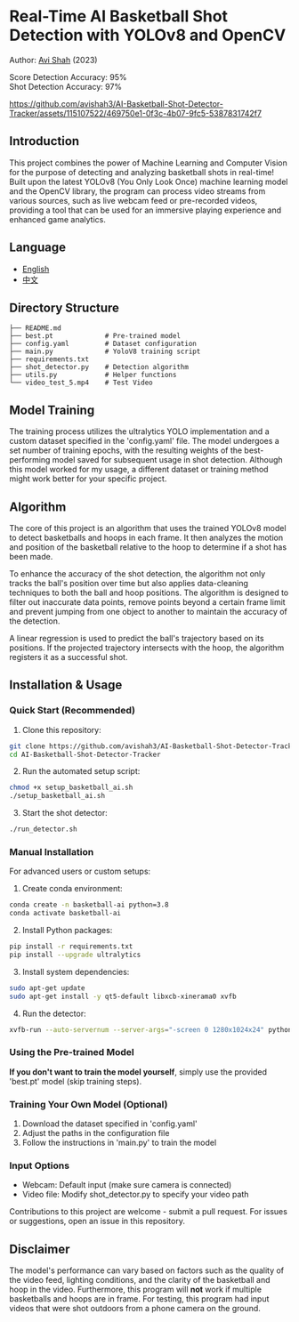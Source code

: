 # Real-Time AI Basketball Shot Detection with YOLOv8 and OpenCV
Author: [Avi Shah](https://www.linkedin.com/in/-avishah/) (2023)

Score Detection Accuracy: 95% <br>
Shot Detection Accuracy: 97% <br>

https://github.com/avishah3/AI-Basketball-Shot-Detector-Tracker/assets/115107522/469750e1-0f3c-4b07-9fc5-5387831742f7

## Introduction

This project combines the power of Machine Learning and Computer Vision for the purpose of detecting and analyzing basketball shots in real-time! Built upon the latest YOLOv8 (You Only Look Once) machine learning model and the OpenCV library, the program can process video streams from various sources, such as live webcam feed or pre-recorded videos, providing a tool that can be used for an immersive playing experience and enhanced game analytics.

## Language
- [English](README.md)
- [中文](README-zh.md)

## Directory Structure

```
├── README.md
├── best.pt             # Pre-trained model
├── config.yaml         # Dataset configuration
├── main.py             # YoloV8 training script
├── requirements.txt    
├── shot_detector.py    # Detection algorithm
├── utils.py            # Helper functions
└── video_test_5.mp4    # Test Video
```

## Model Training

The training process utilizes the ultralytics YOLO implementation and a custom dataset specified in the 'config.yaml' file. The model undergoes a set number of training epochs, with the resulting weights of the best-performing model saved for subsequent usage in shot detection. Although this model worked for my usage, a different dataset or training method might work better for your specific project.

## Algorithm

The core of this project is an algorithm that uses the trained YOLOv8 model to detect basketballs and hoops in each frame. It then analyzes the motion and position of the basketball relative to the hoop to determine if a shot has been made.

To enhance the accuracy of the shot detection, the algorithm not only tracks the ball's position over time but also applies data-cleaning techniques to both the ball and hoop positions. The algorithm is designed to filter out inaccurate data points, remove points beyond a certain frame limit and prevent jumping from one object to another to maintain the accuracy of the detection.

A linear regression is used to predict the ball's trajectory based on its positions. If the projected trajectory intersects with the hoop, the algorithm registers it as a successful shot.

## Installation & Usage

### Quick Start (Recommended)

1. Clone this repository:
```bash
git clone https://github.com/avishah3/AI-Basketball-Shot-Detector-Tracker.git
cd AI-Basketball-Shot-Detector-Tracker
```

2. Run the automated setup script:
```bash
chmod +x setup_basketball_ai.sh
./setup_basketball_ai.sh
```

3. Start the shot detector:
```bash
./run_detector.sh
```

### Manual Installation

For advanced users or custom setups:

1. Create conda environment:
```bash
conda create -n basketball-ai python=3.8
conda activate basketball-ai
```

2. Install Python packages:
```bash
pip install -r requirements.txt
pip install --upgrade ultralytics
```

3. Install system dependencies:
```bash
sudo apt-get update
sudo apt-get install -y qt5-default libxcb-xinerama0 xvfb
```

4. Run the detector:
```bash
xvfb-run --auto-servernum --server-args="-screen 0 1280x1024x24" python shot_detector.py
```

### Using the Pre-trained Model

**If you don't want to train the model yourself**, simply use the provided 'best.pt' model (skip training steps).

### Training Your Own Model (Optional)

1. Download the dataset specified in 'config.yaml'
2. Adjust the paths in the configuration file
3. Follow the instructions in 'main.py' to train the model

### Input Options
- Webcam: Default input (make sure camera is connected)
- Video file: Modify shot_detector.py to specify your video path
   
Contributions to this project are welcome - submit a pull request. For issues or suggestions, open an issue in this repository.

## Disclaimer

The model's performance can vary based on factors such as the quality of the video feed, lighting conditions, and the clarity of the basketball and hoop in the video. Furthermore, this program will **not** work if multiple basketballs and hoops are in frame. For testing, this program had input videos that were shot outdoors from a phone camera on the ground.
